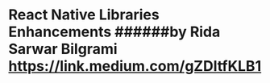 # React Native Libraries Enhancements ######by Rida Sarwar Bilgrami https://link.medium.com/gZDltfKLB1
